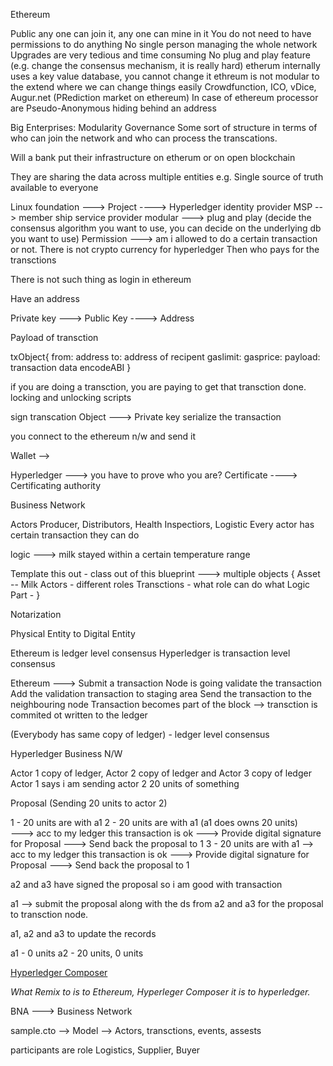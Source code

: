 Ethereum

Public any one can join it, any one can mine in it
You do not need to have permissions to do anything
No single person managing the whole network
Upgrades are very tedious and time consuming
No plug and play feature 
    (e.g. change the consensus mechanism, it is really hard)
    etherum internally uses a key value database, you cannot change it
    ethreum is not modular to the extend where we can change things easily
Crowdfunction, ICO, vDice, Augur.net (PRediction market on ethereum)
In case of ethereum processor are Pseudo-Anonymous hiding behind an address

Big Enterprises:
Modularity
Governance
Some sort of structure in terms of who can join the network and who can process the transcations.

Will a bank put their infrastructure on etherum or on open blockchain

They are sharing the data across multiple entities
e.g. Single source of truth available to everyone

Linux foundation ---> Project ----> Hyperledger
identity provider MSP --> member ship service provider
modular ---> plug and play (decide the consensus algorithm you want to use, you can decide on the underlying db you want to use)
Permission ---> am i allowed to do a certain transaction or not.
There is not crypto currency for hyperledger
Then who pays for the transctions




There is not such thing as login in ethereum

Have an address 

Private key ---> Public Key ----> Address

Payload of transction

txObject{
    from: address
    to: address of recipent
    gaslimit:
    gasprice:
    payload: transaction data encodeABI
}


if you are doing a transction, you are paying to get that transction done.
locking and unlocking scripts


sign transcation Object ---> Private key
serialize the transaction

you connect to the ethereum n/w and send it

Wallet -->

Hyperledger ---> you have to prove who you are?
Certificate ----> Certificating authority

Business Network

Actors Producer, Distributors, Health Inspectiors, Logistic
Every actor has certain transaction they can do

logic ---> milk stayed within a certain temperature range


Template this out - class out of this  blueprint ---> multiple objects
{
    Asset -- Milk
    Actors  - different roles
    Transctions - what role can do what
    Logic Part -
}

Notarization

Physical Entity to Digital Entity

Ethereum is ledger level consensus
Hyperledger is transaction level consensus


Ethereum --->
Submit a transaction
Node is going validate the transaction
Add the validation transaction to staging area
Send the transaction to the neighbouring node
Transaction becomes part of the block --> transction is commited ot written to the ledger

(Everybody has same copy of ledger)  - ledger level consensus


Hyperledger 
Business N/W

Actor 1 copy of ledger, Actor 2 copy of ledger and Actor 3 copy of ledger
Actor 1 says i am sending actor 2 20 units of something

Proposal (Sending 20 units to actor 2)

1 - 20 units are with a1
2 - 20 units are with a1  (a1 does owns 20 units)  
    ---> acc to my ledger this transaction is ok
    ---> Provide digital signature for Proposal
    ---> Send back the proposal to 1
3 - 20 units are with a1
    --> acc to my ledger this transaction is ok
    ---> Provide digital signature for Proposal
    ---> Send back the proposal to 1

a2 and a3 have signed the proposal so i am good with transaction

a1 --> submit the proposal along with the ds from a2 and a3 for the proposal to transction node.

a1, a2 and a3 to update the records 

a1 - 0 units
a2 - 20 units, 0 units

[Hyperledger Composer](https://composer-playground.mybluemix.net/login)

_What Remix to is to Ethereum, Hyperleger Composer it is to hyperledger._

BNA ---> Business Network

sample.cto --> Model --> Actors, transctions, events, assests

participants are role Logistics, Supplier, Buyer












